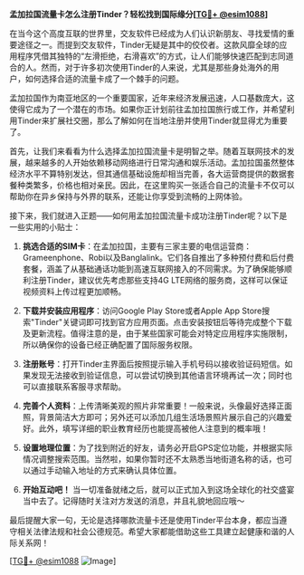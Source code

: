 **孟加拉国流量卡怎么注册Tinder？轻松找到国际缘分[[TG💪+ @esim1088](https://t.me/s/esim1088)]**

在当今这个高度互联的世界里，交友软件已经成为人们认识新朋友、寻找爱情的重要途径之一。而提到交友软件，Tinder无疑是其中的佼佼者。这款风靡全球的应用程序凭借其独特的“左滑拒绝，右滑喜欢”的方式，让人们能够快速匹配到志同道合的人。然而，对于许多初次使用Tinder的人来说，尤其是那些身处海外的用户，如何选择合适的流量卡成了一个棘手的问题。

孟加拉国作为南亚地区的一个重要国家，近年来经济发展迅速，人口基数庞大，这使得它成为了一个潜在的市场。如果你正计划前往孟加拉国旅行或工作，并希望利用Tinder来扩展社交圈，那么了解如何在当地注册并使用Tinder就显得尤为重要了。

首先，让我们来看看为什么选择孟加拉国流量卡是明智之举。随着互联网技术的发展，越来越多的人开始依赖移动网络进行日常沟通和娱乐活动。孟加拉国虽然整体经济水平不算特别发达，但其通信基础设施却相当完善，各大运营商提供的数据套餐种类繁多，价格也相对亲民。因此，在这里购买一张适合自己的流量卡不仅可以帮助你在异乡保持与外界的联系，还能让你享受到流畅的上网体验。

接下来，我们就进入正题——如何用孟加拉国流量卡成功注册Tinder呢？以下是一些实用的小贴士：

1. **挑选合适的SIM卡**：在孟加拉国，主要有三家主要的电信运营商：Grameenphone、Robi以及Banglalink。它们各自推出了多种预付费和后付费套餐，涵盖了从基础通话功能到高速互联网接入的不同需求。为了确保能够顺利注册Tinder，建议优先考虑那些支持4G LTE网络的服务商，这样可以保证视频资料上传过程更加顺畅。

2. **下载并安装应用程序**：访问Google Play Store或者Apple App Store搜索"Tinder"关键词即可找到官方应用页面。点击安装按钮后等待完成整个下载及更新流程。值得注意的是，由于某些国家可能会对特定应用程序实施限制，所以确保你的设备已经正确配置了国际服务权限。

3. **注册账号**：打开Tinder主界面后按照提示输入手机号码以接收验证码短信。如果发现无法接收到验证信息，可以尝试切换到其他语言环境再试一次；同时也可以直接联系客服寻求帮助。

4. **完善个人资料**：上传清晰美观的照片非常重要！一般来说，头像最好选择正面照，背景简洁大方即可；另外还可以添加几组生活场景照片展示自己的兴趣爱好。此外，填写详细的职业教育经历也能提高被他人注意到的概率哦！

5. **设置地理位置**：为了找到附近的好友，请务必开启GPS定位功能，并根据实际情况调整搜索范围。当然啦，如果你暂时还不太熟悉当地街道名称的话，也可以通过手动输入地址的方式来确认具体位置。

6. **开始互动吧！** 当一切准备就绪之后，就可以正式加入到这场全球化的社交盛宴当中去了。记得随时关注对方发送的消息，并且礼貌地回应哦～

最后提醒大家一句，无论是选择哪款流量卡还是使用Tinder平台本身，都应当遵守相关法律法规和社会公德规范。希望大家都能借助这些工具建立起健康和谐的人际关系网！

[[TG💪+ @esim1088](https://t.me/s/esim1088) ![Image](https://i.postimg.cc/4NQfJmqS/Snipaste-2025-05-13-00-14-12.png)]